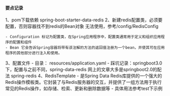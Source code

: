 #### 要点记录

1、pom下载依赖 spring-boot-starter-data-redis
2、新建redis配置类，必须要配置，否则容器找不到redis的Bean对象 无法使用，参考/config/RedisConfig

    - Configuration 标记为配置类，在Spring应用程序中，配置类通常用于定义和组织应用程序的配置和组件
    - Bean 它会告诉Spring容器将带有该注解的方法的返回值注册为一个bean，并使其可在应用程序的其他部分进行注入和使用。
3、配置文件
    - 目录： resources/application.yaml
    - 踩坑记录：springboot3.0 下，配置与之前不同，spring-data-redis 网上的文章大多是springboot2.0的配法 spring-redis
4、RedisTemplate
    - 是Spring Data Redis库提供的一个强大的Redis操作模板类。它封装了与Redis服务器的交互，并提供了一组方法用于执行常见的Redis操作，如存储、检索、更新和删除数据等
    - 具体用法参考test下示例